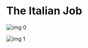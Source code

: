 # The Italian Job

![img 0](https://i.imgur.com/7SaXhr9.jpg)

![img 1](https://i.imgur.com/iqxCyuC.png)

